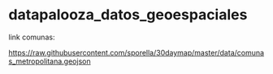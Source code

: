 # datapalooza_datos_geoespaciales

link comunas:

https://raw.githubusercontent.com/sporella/30daymap/master/data/comunas_metropolitana.geojson
